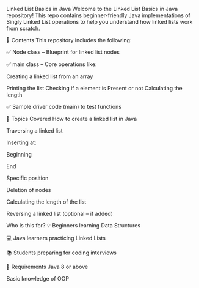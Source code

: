  Linked List Basics in Java
Welcome to the Linked List Basics in Java repository!
This repo contains beginner-friendly Java implementations of Singly Linked List operations to help you understand how linked lists work from scratch.

📂 Contents
This repository includes the following:

✅ Node class – Blueprint for linked list nodes

✅ main class – Core operations like:

Creating a linked list from an array

Printing the list
Checking if a element is Present or not
Calculating the length

✅ Sample driver code (main) to test functions

📌 Topics Covered
How to create a linked list in Java

Traversing a linked list

Inserting at:

Beginning

End

Specific position

Deletion of nodes

Calculating the length of the list

Reversing a linked list (optional – if added)

Who is this for?
💡 Beginners learning Data Structures

💻 Java learners practicing Linked Lists

📚 Students preparing for coding interviews

📌 Requirements
Java 8 or above

Basic knowledge of OOP


